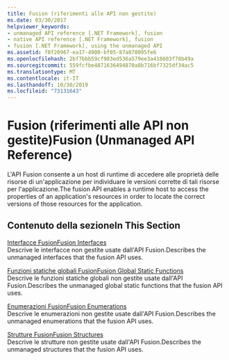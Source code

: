 ```yaml
---
title: Fusion (riferimenti alle API non gestite)
ms.date: 03/30/2017
helpviewer_keywords:
- unmanaged API reference [.NET Framework], fusion
- native API reference [.NET Framework], fusion
- fusion [.NET Framework], using the unmanaged API
ms.assetid: f8f20967-ea17-4900-bf05-87a078095fe6
ms.openlocfilehash: 2bf7bbb59cf983ed536a579ee3a418603f78b49a
ms.sourcegitcommit: 559fcfbe4871636494870a8b716bf7325df34ac5
ms.translationtype: MT
ms.contentlocale: it-IT
ms.lasthandoff: 10/30/2019
ms.locfileid: "73131643"
---
```

# <a name="fusion-unmanaged-api-reference"></a><span data-ttu-id="9f99c-102">Fusion (riferimenti alle API non gestite)</span><span class="sxs-lookup"><span data-stu-id="9f99c-102">Fusion (Unmanaged API Reference)</span></span>
<span data-ttu-id="9f99c-103">L'API Fusion consente a un host di runtime di accedere alle proprietà delle risorse di un'applicazione per individuare le versioni corrette di tali risorse per l'applicazione.</span><span class="sxs-lookup"><span data-stu-id="9f99c-103">The fusion API enables a runtime host to access the properties of an application's resources in order to locate the correct versions of those resources for the application.</span></span>  
  
## <a name="in-this-section"></a><span data-ttu-id="9f99c-104">Contenuto della sezione</span><span class="sxs-lookup"><span data-stu-id="9f99c-104">In This Section</span></span>  
 [<span data-ttu-id="9f99c-105">Interfacce Fusion</span><span class="sxs-lookup"><span data-stu-id="9f99c-105">Fusion Interfaces</span></span>](fusion-interfaces.md)  
 <span data-ttu-id="9f99c-106">Descrive le interfacce non gestite usate dall'API Fusion.</span><span class="sxs-lookup"><span data-stu-id="9f99c-106">Describes the unmanaged interfaces that the fusion API uses.</span></span>  
  
 [<span data-ttu-id="9f99c-107">Funzioni statiche globali Fusion</span><span class="sxs-lookup"><span data-stu-id="9f99c-107">Fusion Global Static Functions</span></span>](fusion-global-static-functions.md)  
 <span data-ttu-id="9f99c-108">Descrive le funzioni statiche globali non gestite usate dall'API Fusion.</span><span class="sxs-lookup"><span data-stu-id="9f99c-108">Describes the unmanaged global static functions that the fusion API uses.</span></span>  
  
 [<span data-ttu-id="9f99c-109">Enumerazioni Fusion</span><span class="sxs-lookup"><span data-stu-id="9f99c-109">Fusion Enumerations</span></span>](fusion-enumerations.md)  
 <span data-ttu-id="9f99c-110">Descrive le enumerazioni non gestite usate dall'API Fusion.</span><span class="sxs-lookup"><span data-stu-id="9f99c-110">Describes the unmanaged enumerations that the fusion API uses.</span></span>  
  
 [<span data-ttu-id="9f99c-111">Strutture Fusion</span><span class="sxs-lookup"><span data-stu-id="9f99c-111">Fusion Structures</span></span>](fusion-structures.md)  
 <span data-ttu-id="9f99c-112">Descrive le strutture non gestite usate dall'API Fusion.</span><span class="sxs-lookup"><span data-stu-id="9f99c-112">Describes the unmanaged structures that the fusion API uses.</span></span>
